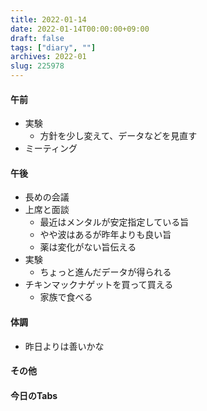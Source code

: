 ```yaml
---
title: 2022-01-14
date: 2022-01-14T00:00:00+09:00
draft: false
tags: ["diary", ""]
archives: 2022-01
slug: 225978
---
```

#### 午前
- 実験
  - 方針を少し変えて、データなどを見直す
- ミーティング
#### 午後
- 長めの会議
- 上席と面談
  - 最近はメンタルが安定指定している旨
  - やや波はあるが昨年よりも良い旨
  - 薬は変化がない旨伝える
- 実験
  - ちょっと進んだデータが得られる
- チキンマックナゲットを買って買える
  - 家族で食べる
#### 体調
- 昨日よりは善いかな
#### その他
#### 今日のTabs